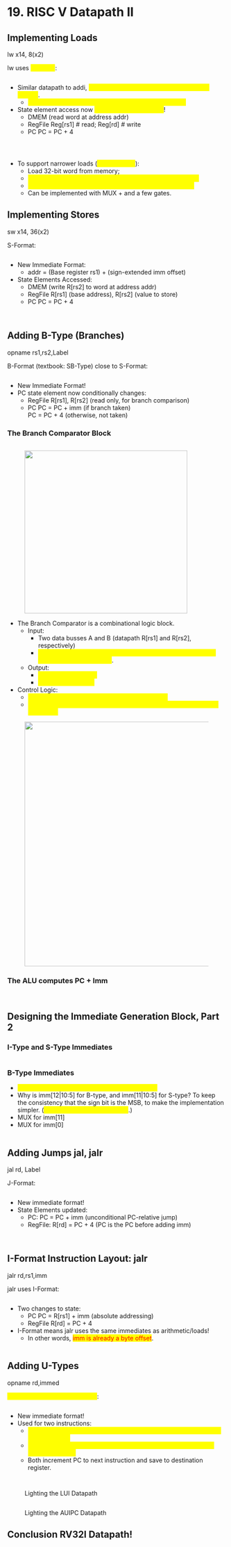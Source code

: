 # 19. RISC V Datapath II

## Implementing Loads

lw x14, 8(x2)

lw uses <mark style="color:yellow;">I-Format</mark>:

<figure><img src=".gitbook/assets/image (1) (1) (1) (1) (1) (1) (1) (1) (1) (1) (1) (1) (1) (1) (1) (1) (1) (1).png" alt=""><figcaption></figcaption></figure>

* Similar datapath to addi, <mark style="color:yellow;">but creates an address (not the final value stored)</mark>.&#x20;
  * <mark style="color:yellow;">addr = (Base register rs1) + (sign-extended imm offset)</mark>
* State element access now <mark style="color:yellow;">includes a memory read</mark>!&#x20;
  * DMEM (read word at address addr)&#x20;
  * RegFile Reg\[rs1] # read; Reg\[rd] # write&#x20;
  * PC PC = PC + 4

<figure><img src=".gitbook/assets/image (1) (1) (1) (1) (1) (1) (1) (1) (1) (1) (1) (1) (1) (1) (1) (1) (1) (1) (1).png" alt=""><figcaption></figcaption></figure>

<figure><img src=".gitbook/assets/image (2) (1) (1) (1) (1) (1) (1) (1) (1) (1) (1) (1) (1) (1) (1) (1) (1).png" alt=""><figcaption></figcaption></figure>

<figure><img src=".gitbook/assets/image (3) (1) (1) (1) (1) (1) (1) (1) (1) (1) (1) (1) (1) (1) (1).png" alt=""><figcaption></figcaption></figure>

* To support narrower loads (<mark style="color:yellow;">lb, lh, lbu, lhu</mark>):&#x20;
  * Load 32-bit word from memory;&#x20;
  * <mark style="color:yellow;">Add additional logic to extract correct byte or halfword; and</mark>&#x20;
  * <mark style="color:yellow;">Sign- or zero-extend result to 32 bits to write into RegFile.</mark>&#x20;
  * Can be implemented with MUX + and a few gates.

## Implementing Stores

sw x14, 36(x2)

S-Format:

<figure><img src=".gitbook/assets/image (4) (1) (1) (1) (1) (1) (1) (1) (1) (1) (1) (1) (1) (1).png" alt=""><figcaption></figcaption></figure>

* New Immediate Format:&#x20;
  * addr = (Base register rs1) + (sign-extended imm offset)&#x20;
* State Elements Accessed:&#x20;
  * DMEM (write R\[rs2] to word at address addr)&#x20;
  * RegFile R\[rs1] (base address), R\[rs2] (value to store)&#x20;
  * PC PC = PC + 4

<figure><img src=".gitbook/assets/image (5) (1) (1) (1) (1) (1) (1) (1) (1) (1) (1).png" alt=""><figcaption></figcaption></figure>

<figure><img src=".gitbook/assets/image (6) (1) (1) (1) (1) (1) (1) (1) (1) (1).png" alt=""><figcaption></figcaption></figure>

## Adding B-Type (Branches)

opname rs1,rs2,Label

B-Format (textbook: SB-Type) close to S-Format:

<figure><img src=".gitbook/assets/image (7) (1) (1) (1) (1) (1) (1) (1) (1) (1).png" alt=""><figcaption></figcaption></figure>

* New Immediate Format!
* PC state element now conditionally changes:
  * RegFile  R\[rs1], R\[rs2] (read only, for branch comparison)
  * PC  PC = PC + imm  (if branch taken)\
    &#x20;      PC = PC + 4    (otherwise, not taken)

### The Branch Comparator Block

<figure><img src=".gitbook/assets/image (8) (1) (1) (1) (1) (1) (1) (1).png" alt=""><figcaption></figcaption></figure>

<figure><img src=".gitbook/assets/image (10) (1) (1) (1) (1) (1).png" alt="" width="375"><figcaption></figcaption></figure>

* The Branch Comparator is a combinational logic block.&#x20;
  * Input:&#x20;
    * Two data busses A and B (datapath R\[rs1] and R\[rs2], respectively)&#x20;
    * <mark style="color:yellow;">BrUn (“Branch Unsigned”) control bit, Unsigned comparison if BrUn=1, signed otherwise</mark>.
  * Output:&#x20;
    * <mark style="color:yellow;">BrEq flag: 1 if A == B</mark>&#x20;
    * <mark style="color:yellow;">BrLT flag: 1 if A < B.</mark>&#x20;
* Control Logic:&#x20;
  * <mark style="color:yellow;">Set BrUn based on current instruction, inst\[31:0].</mark>&#x20;
  * <mark style="color:yellow;">Set PCSel based on branch flags BrLT, BrEq. (PC = PC + 4 or PC = PC + imm)</mark>

<figure><img src=".gitbook/assets/image (9) (1) (1) (1) (1) (1).png" alt="" width="563"><figcaption></figcaption></figure>

### The ALU computes PC + Imm

<figure><img src=".gitbook/assets/image (11) (1) (1) (1) (1) (1).png" alt=""><figcaption></figcaption></figure>

<figure><img src=".gitbook/assets/image (12) (1) (1) (1) (1) (1).png" alt=""><figcaption></figcaption></figure>

## Designing the Immediate Generation Block, Part 2

### I-Type and S-Type Immediates

<figure><img src=".gitbook/assets/image (158).png" alt=""><figcaption></figcaption></figure>

### B-Type Immediates

* <mark style="color:yellow;">For B-type, the imm is the number of half-words.</mark>
* Why is imm\[12|10:5] for B-type, and imm\[11|10:5] for S-type? To keep the consistency that the sign bit is the MSB, to make the implementation simpler. (<mark style="color:yellow;">instr\[31] is always the sign bit</mark>.)
* MUX for imm\[11]
* MUX for imm\[0]

<figure><img src=".gitbook/assets/image (159).png" alt=""><figcaption></figcaption></figure>



## Adding Jumps jal, jalr

jal rd, Label

J-Format:

<figure><img src=".gitbook/assets/image (161).png" alt=""><figcaption></figcaption></figure>

* New immediate format!
* State Elements updated:
  * PC: PC = PC + imm   (unconditional PC-relative jump)
  * RegFile:  R\[rd] = PC + 4 (PC is the PC before adding imm)

<figure><img src=".gitbook/assets/image (162).png" alt=""><figcaption></figcaption></figure>

<figure><img src=".gitbook/assets/image (163).png" alt=""><figcaption></figcaption></figure>

## I-Format Instruction Layout: jalr

jalr rd,rs1,imm

jalr uses I-Format:

<figure><img src=".gitbook/assets/image (164).png" alt=""><figcaption></figcaption></figure>

* Two changes to state:
  * PC  PC = R\[rs1] + imm   (absolute addressing)
  * RegFile  R\[rd] = PC + 4
* I-Format means jalr uses the same immediates as arithmetic/loads!
  * In other words, <mark style="color:red;">imm is already a byte offset</mark>.

<figure><img src=".gitbook/assets/image (165).png" alt=""><figcaption></figcaption></figure>

## Adding U-Types

opname rd,immed

<mark style="color:yellow;">“Upper Immediate” instructions</mark>:

<figure><img src=".gitbook/assets/image (166).png" alt=""><figcaption></figcaption></figure>

* New immediate format!
* Used for two instructions:
  * <mark style="color:yellow;">lui: Load Upper Immediate (excecute left shift in ImmGen and ouput B in ALU only).</mark>
  * <mark style="color:yellow;">auipc: Add Upper Immediate to PC (excecute left shift in ImmGen and add in ALU).</mark>
  * Both increment PC to next instruction and save to destination register.

<figure><img src=".gitbook/assets/image (167).png" alt=""><figcaption></figcaption></figure>

<figure><img src=".gitbook/assets/image (168).png" alt=""><figcaption><p>Lighting the LUI Datapath</p></figcaption></figure>

<figure><img src=".gitbook/assets/image (169).png" alt=""><figcaption><p>Lighting the AUIPC Datapath</p></figcaption></figure>

## Conclusion RV32I Datapath!

<figure><img src=".gitbook/assets/image (170).png" alt=""><figcaption></figcaption></figure>

